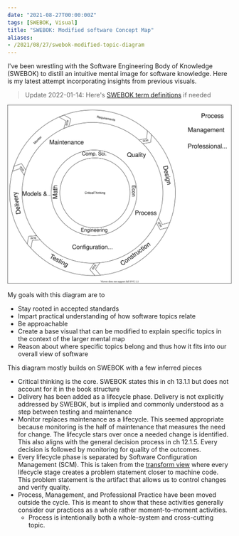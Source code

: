 ```yaml
---
date: "2021-08-27T00:00:00Z"
tags: [SWEBOK, Visual]
title: "SWEBOK: Modified software Concept Map"
aliases:
- /2021/08/27/swebok-modified-topic-diagram
---
```


I've been wrestling with the Software Engineering Body of Knowledge (SWEBOK) to distill an intuitive mental image for software knowledge.
Here is my latest attempt incorporating insights from previous visuals.
<!--more-->

> Update 2022-01-14: Here's [SWEBOK term definitions](../../posts/2022/2022-01-14-SWEBOK-term-definitions.md) if needed

![Topic Diagram](../../../static/post-media/SWEBOK/topic-hierarchy-slim-cycle-separate-process.drawio.svg)

My goals with this diagram are to
- Stay rooted in accepted standards
- Impart practical understanding of how software topics relate
- Be approachable
- Create a base visual that can be modified to explain specific topics in the context of the larger mental map
- Reason about where specific topics belong and thus how it fits into our overall view of software

This diagram mostly builds on SWEBOK with a few inferred pieces 
- Critical thinking is the core. SWEBOK states this in ch 13.1.1 but does not account for it in the book structure
- Delivery has been added as a lifecycle phase. Delivery is not explicitly addressed by SWEBOK, but is implied and commonly understood as a step between testing and maintenance
- Monitor replaces maintenance as a lifecycle. This seemed appropriate because monitoring is the half of maintenance that measures the need for change. The lifecycle stars over once a needed change is identified. This also aligns with the general decision process in ch 12.1.5. Every decision is followed by monitoring for quality of the outcomes.
- Every lifecycle phase is separated by Software Configuration Management (SCM). This is taken from the [transform view](./2021-08-20-SWEBOK-transform-SCM.md) where every lifecycle stage creates a problem statement closer to machine code. This problem statement is the artifact that allows us to control changes and verify quality.
- Process, Management, and Professional Practice have been moved outside the cycle. This is meant to show that these activities generally consider our practices as a whole rather moment-to-moment activities.
  - Process is intentionally both a whole-system and cross-cutting topic. 
